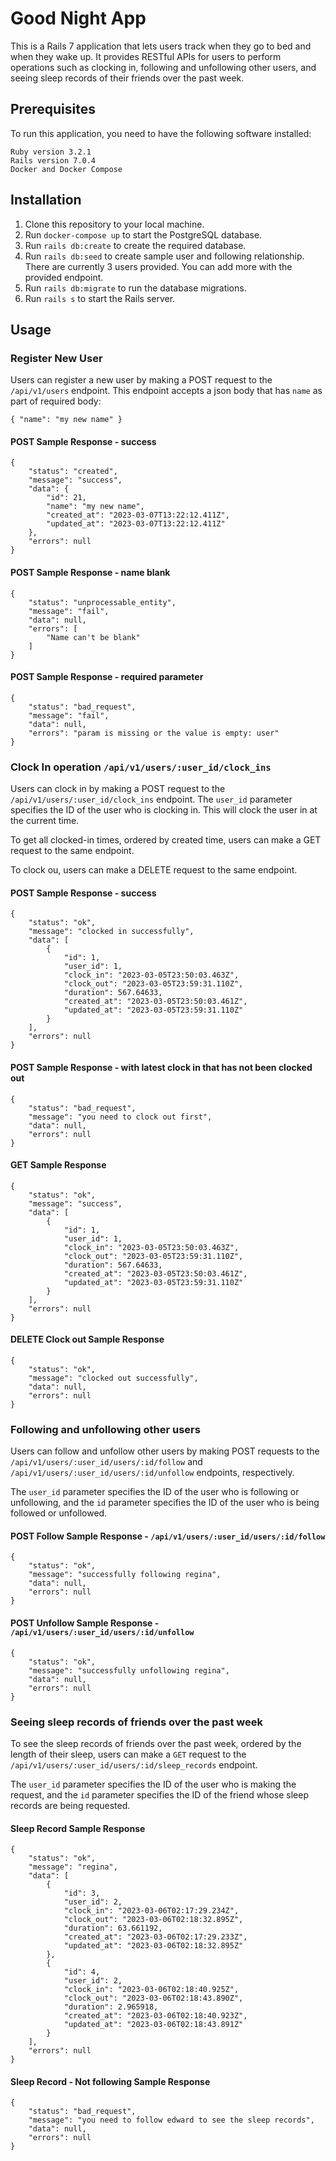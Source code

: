 # Good Night App


This is a Rails 7 application that lets users track when they go to bed and when they wake up. It provides RESTful APIs for users to perform operations such as clocking in, following and unfollowing other users, and seeing sleep records of their friends over the past week.

## Prerequisites

To run this application, you need to have the following software installed:

    Ruby version 3.2.1
    Rails version 7.0.4
    Docker and Docker Compose

## Installation

1. Clone this repository to your local machine.
2. Run `docker-compose up` to start the PostgreSQL database.
3. Run `rails db:create` to create the required database.
4. Run `rails db:seed` to create sample user and following relationship. There are currently 3 users provided. You can add more with the provided endpoint.
5. Run `rails db:migrate` to run the database migrations.
6. Run `rails s` to start the Rails server.

## Usage

### Register New User

Users can register a new user by making a POST request to the `/api/v1/users` endpoint. This endpoint accepts a json body that has `name` as part of required body:

```angular2html
{ "name": "my new name" }
```

#### POST Sample Response - success

    {
        "status": "created",
        "message": "success",
        "data": {
            "id": 21,
            "name": "my new name",
            "created_at": "2023-03-07T13:22:12.411Z",
            "updated_at": "2023-03-07T13:22:12.411Z"
        },
        "errors": null
    }

#### POST Sample Response - name blank

    {
        "status": "unprocessable_entity",
        "message": "fail",
        "data": null,
        "errors": [
            "Name can't be blank"
        ]
    }

#### POST Sample Response - required parameter

    {
        "status": "bad_request",
        "message": "fail",
        "data": null,
        "errors": "param is missing or the value is empty: user"
    }

### Clock In operation `/api/v1/users/:user_id/clock_ins`

Users can clock in by making a POST request to the  `/api/v1/users/:user_id/clock_ins` endpoint. The `user_id` parameter specifies the ID of the user who is clocking in. This will clock the user in at the current time. 

To get all clocked-in times, ordered by created time, users can make a GET request to the same endpoint.

To clock ou, users can make a DELETE request to the same endpoint.

#### POST Sample Response - success

    {
        "status": "ok",
        "message": "clocked in successfully",
        "data": [
            {
                "id": 1,
                "user_id": 1,
                "clock_in": "2023-03-05T23:50:03.463Z",
                "clock_out": "2023-03-05T23:59:31.110Z",
                "duration": 567.64633,
                "created_at": "2023-03-05T23:50:03.461Z",
                "updated_at": "2023-03-05T23:59:31.110Z"
            }
        ],
        "errors": null
    }

#### POST Sample Response - with latest clock in that has not been clocked out

    {
        "status": "bad_request",
        "message": "you need to clock out first",
        "data": null,
        "errors": null
    }

#### GET Sample Response

    {
        "status": "ok",
        "message": "success",
        "data": [
            {
                "id": 1,
                "user_id": 1,
                "clock_in": "2023-03-05T23:50:03.463Z",
                "clock_out": "2023-03-05T23:59:31.110Z",
                "duration": 567.64633,
                "created_at": "2023-03-05T23:50:03.461Z",
                "updated_at": "2023-03-05T23:59:31.110Z"
            }
        ],
        "errors": null
    }

#### DELETE Clock out Sample Response

    {
        "status": "ok",
        "message": "clocked out successfully",
        "data": null,
        "errors": null
    }

### Following and unfollowing other users

Users can follow and unfollow other users by making POST requests to the `/api/v1/users/:user_id/users/:id/follow` and `/api/v1/users/:user_id/users/:id/unfollow` endpoints, respectively. 

The `user_id` parameter specifies the ID of the user who is following or unfollowing, and the `id` parameter specifies the ID of the user who is being followed or unfollowed.

#### POST Follow Sample Response - `/api/v1/users/:user_id/users/:id/follow`

    {
        "status": "ok",
        "message": "successfully following regina",
        "data": null,
        "errors": null
    }

#### POST Unfollow Sample Response - `/api/v1/users/:user_id/users/:id/unfollow`

    {
        "status": "ok",
        "message": "successfully unfollowing regina",
        "data": null,
        "errors": null
    }

### Seeing sleep records of friends over the past week

To see the sleep records of friends over the past week, ordered by the length of their sleep, users can make a `GET` request to the `/api/v1/users/:user_id/users/:id/sleep_records` endpoint. 

The `user_id` parameter specifies the ID of the user who is making the request, and the `id` parameter specifies the ID of the friend whose sleep records are being requested.

#### Sleep Record Sample Response 

    {
        "status": "ok",
        "message": "regina",
        "data": [
            {
                "id": 3,
                "user_id": 2,
                "clock_in": "2023-03-06T02:17:29.234Z",
                "clock_out": "2023-03-06T02:18:32.895Z",
                "duration": 63.661192,
                "created_at": "2023-03-06T02:17:29.233Z",
                "updated_at": "2023-03-06T02:18:32.895Z"
            },
            {
                "id": 4,
                "user_id": 2,
                "clock_in": "2023-03-06T02:18:40.925Z",
                "clock_out": "2023-03-06T02:18:43.890Z",
                "duration": 2.965918,
                "created_at": "2023-03-06T02:18:40.923Z",
                "updated_at": "2023-03-06T02:18:43.891Z"
            }
        ],
        "errors": null
    }

#### Sleep Record - Not following Sample Response

    {
        "status": "bad_request",
        "message": "you need to follow edward to see the sleep records",
        "data": null,
        "errors": null
    }